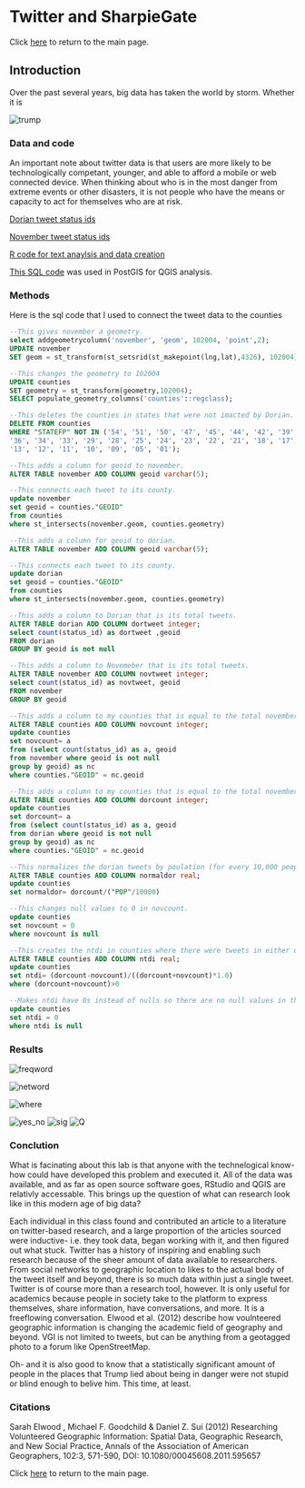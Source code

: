 # Twitter and SharpieGate

Click [here](index.md) to return to the main page.

## Introduction

Over the past several years, big data has taken the world by storm. Whether it is 

![trump](sharpie.jpg)

### Data and code

An important note about twitter data is that users are more likely to be technologically competant, younger, and able to afford a mobile or web connected device. When thinking about who is in the most danger from extreme events or other disasters, it is not people who have the means or capacity to act for themselves who are at risk.

[Dorian tweet status ids](dorianScrub.csv)

[November tweet status ids](novemberScrub.csv)

[R code for text anaylsis and data creation](twitterForLab.r)

[This SQL code](dorian.sql) was used in PostGIS for QGIS analysis.

### Methods

Here is the sql code that I used to connect the tweet data to the counties

```sql
--This gives november a geometry.
select addgeometrycolumn('november', 'geom', 102004, 'point',2);
UPDATE november
SET geom = st_transform(st_setsrid(st_makepoint(lng,lat),4326), 102004)

--This changes the geometry to 102004
UPDATE counties
SET geometry = st_transform(geometry,102004);
SELECT populate_geometry_columns('counties'::regclass);

--This deletes the counties in states that were not imacted by Dorian.
DELETE FROM counties
WHERE "STATEFP" NOT IN ('54', '51', '50', '47', '45', '44', '42', '39', '37',
'36', '34', '33', '29', '28', '25', '24', '23', '22', '21', '18', '17',
'13', '12', '11', '10', '09', '05', '01');

--This adds a column for geoid to november.
ALTER TABLE november ADD COLUMN geoid varchar(5);

--This connects each tweet to its county.
update november
set geoid = counties."GEOID"
from counties
where st_intersects(november.geom, counties.geometry)

--This adds a column for geoid to dorian.
ALTER TABLE november ADD COLUMN geoid varchar(5);

--This connects each tweet to its county.
update dorian
set geoid = counties."GEOID"
from counties
where st_intersects(november.geom, counties.geometry)

--This adds a column to Dorian that is its total tweets.
ALTER TABLE dorian ADD COLUMN dortweet integer;
select count(status_id) as dortweet ,geoid
FROM dorian
GROUP BY geoid is not null

--This adds a column to Novemeber that is its total tweets.
ALTER TABLE november ADD COLUMN novtweet integer;
select count(status_id) as novtweet, geoid
FROM november
GROUP BY geoid

--This adds a column to my counties that is equal to the total november tweets, seperated by county.
ALTER TABLE counties ADD COLUMN novcount integer;
update counties 
set novcount= a
from (select count(status_id) as a, geoid
from november where geoid is not null 
group by geoid) as nc
where counties."GEOID" = nc.geoid

--This adds a column to my counties that is equal to the total november tweets, seperated by county.
ALTER TABLE counties ADD COLUMN dorcount integer;
update counties 
set dorcount= a
from (select count(status_id) as a, geoid
from dorian where geoid is not null 
group by geoid) as nc
where counties."GEOID" = nc.geoid

--This normalizes the dorian tweets by poulation (for every 10,000 people).
ALTER TABLE counties ADD COLUMN normaldor real;
update counties 
set normaldor= dorcount/("POP"/10000)

--This changes null values to 0 in novcount.
update counties 
set novcount = 0
where novcount is null

--This creates the ntdi in counties where there were tweets in either dataset.
ALTER TABLE counties ADD COLUMN ntdi real;
update counties 
set ntdi= (dorcount-novcount)/((dorcount+novcount)*1.0)
where (dorcount+novcount)>0

--Makes ntdi have 0s instead of nulls so there are no null values in the dataset.
update counties 
set ntdi = 0
where ntdi is null
```
### Results

![freqword](dorword.png)

![netword](dornet.png)

![where](dortweetlocals.PNG)

![yes_no](occurnce_map.PNG)	
![sig](significance_map.PNG)
![Q](base_heat.png) 

### Conclution

What is facinating about this lab is that anyone with the technelogical know-how could have developed this problem and executed it. All of the data was available, and as far as open source software goes, RStudio and QGIS are relativly accessable. This brings up the question of what can research look like in this modern age of big data? 

Each individual in this class found and contributed an article to a literature on twitter-based research, and a large proportion of the articles sourced were inductive- i.e. they took data, began working with it, and then figured out what stuck. Twitter has a history of inspiring and enabling such research because of the sheer amount of data available to researchers. From social networks to geographic location to likes to the actual body of the tweet itself and beyond, there is so much data within just a single tweet. Twitter is of course more than a research tool, however. It is only useful for academics because people in society take to the platform to express themselves, share information, have conversations, and more. It is a freeflowing conversation. Elwood et al. (2012) describe how voulnteered geographic information is changing the academic field of geography and beyond. VGI is not limited to tweets, but can be anything from a geotagged photo to a forum like OpenStreetMap.

Oh- and it is also good to know that a statistically significant amount of people in the places that Trump lied about being in danger were not stupid or blind enough to belive him. This time, at least.


### Citations

Sarah Elwood , Michael F. Goodchild & Daniel Z. Sui (2012) Researching
Volunteered Geographic Information: Spatial Data, Geographic Research, and New Social
Practice, Annals of the Association of American Geographers, 102:3, 571-590, DOI:
10.1080/00045608.2011.595657

Click [here](index.md) to return to the main page.
